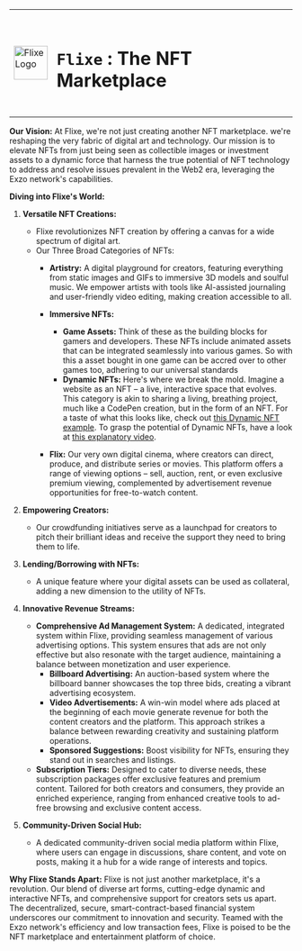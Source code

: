 <table>
<tr>
<td> <img src="https://i.ibb.co/0cMRc8t/flixe-png.png" alt="Flixe Logo" width="60"> </td>
<td>
<br/>

# **`Flixe`** : The NFT Marketplace

<br/>
</td>
</tr>
</table>

**Our Vision:**
At Flixe, we're not just creating another NFT marketplace. we're reshaping the very fabric of digital art and technology. Our mission is to elevate NFTs from just being seen as collectible images or investment assets to a dynamic force that harness the true potential of NFT technology to address and resolve issues prevalent in the Web2 era, leveraging the Exzo network's capabilities.

**Diving into Flixe's World:**

1. **Versatile NFT Creations:**
   - Flixe revolutionizes NFT creation by offering a canvas for a wide spectrum of digital art.
   - Our Three Broad Categories of NFTs:
     - **Artistry:** A digital playground for creators, featuring everything from static images and GIFs to immersive 3D models and soulful music. We empower artists with tools like AI-assisted journaling and user-friendly video editing, making creation accessible to all.

     - **Immersive NFTs:**
       - **Game Assets:** Think of these as the building blocks for gamers and developers. These NFTs include animated assets that can be integrated seamlessly into various games. So with this a asset bought in one game can be accred over to other games too, adhering to our universal standards
       - **Dynamic NFTs:** Here's where we break the mold. Imagine a website as an NFT – a live, interactive space that evolves. This category is akin to sharing a living, breathing project, much like a CodePen creation, but in the form of an NFT. For a taste of what this looks like, check out [this Dynamic NFT example](https://ipfs.io/ipfs/bafybeiasj55nvinsrf2a5yxbrls3nrm6xkp3ku6rzjdpeurahhtfqw7yoq/index.html). To grasp the potential of Dynamic NFTs, have a look at [this explanatory video](https://video.twimg.com/ext_tw_video/1727322164699750400/pu/vid/avc1/1920x1080/ZbOMIHNVV7P_Wi5T.mp4?tag=14).

     - **Flix:** Our very own digital cinema, where creators can direct, produce, and distribute series or movies. This platform offers a range of viewing options – sell, auction, rent, or even exclusive premium viewing, complemented by advertisement revenue opportunities for free-to-watch content.

1. **Empowering Creators:**
   - Our crowdfunding initiatives serve as a launchpad for creators to pitch their brilliant ideas and receive the support they need to bring them to life.

1. **Lending/Borrowing with NFTs:**
   - A unique feature where your digital assets can be used as collateral, adding a new dimension to the utility of NFTs.

1. **Innovative Revenue Streams:**
   - **Comprehensive Ad Management System:** A dedicated, integrated system within Flixe, providing seamless management of various advertising options. This system ensures that ads are not only effective but also resonate with the target audience, maintaining a balance between monetization and user experience.
      - **Billboard Advertising:** An auction-based system where the billboard banner showcases the top three bids, creating a vibrant advertising ecosystem.
      - **Video Advertisements:** A win-win model where ads placed at the beginning of each movie generate revenue for both the content creators and the platform. This approach strikes a balance between rewarding creativity and sustaining platform operations.
      - **Sponsored Suggestions:** Boost visibility for NFTs, ensuring they stand out in searches and listings.
   - **Subscription Tiers:** Designed to cater to diverse needs, these subscription packages offer exclusive features and premium content. Tailored for both creators and consumers, they provide an enriched experience, ranging from enhanced creative tools to ad-free browsing and exclusive content access.


1. **Community-Driven Social Hub:**
   - A dedicated community-driven social media platform within Flixe, where users can engage in discussions, share content, and vote on posts, making it a hub for a wide range of interests and topics.

**Why Flixe Stands Apart:**
Flixe is not just another marketplace, it's a revolution. Our blend of diverse art forms, cutting-edge dynamic and interactive NFTs, and comprehensive support for creators sets us apart. The decentralized, secure, smart-contract-based financial system underscores our commitment to innovation and security. Teamed with the Exzo network's efficiency and low transaction fees, Flixe is poised to be the NFT marketplace and entertainment platform of choice.